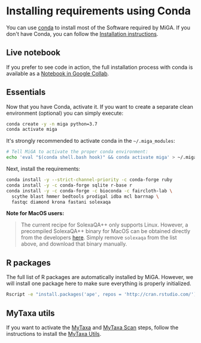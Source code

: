 # Installing requirements using Conda

You can use [conda](https://conda.io/) to install most of the Software required
by MiGA.
If you don't have Conda, you can follow the
[Installation instructions](https://conda.io/projects/conda/en/latest/user-guide/install/index.html).

## Live notebook

If you prefer to see code in action, the full installation process
with conda is available as a
[Notebook in Google Collab](https://colab.research.google.com/drive/1ybCCPbbZtJ41HC_1yNYed8Yf-q9CDY5a).

## Essentials

Now that you have Conda, activate it. If you want to create a separate clean
environment (optional) you can simply execute:

```bash
conda create -y -n miga python=3.7
conda activate miga
```

It's strongly recommended to activate conda in the `~/.miga_modules`:

```bash
# Tell MiGA to activate the proper conda environment:
echo 'eval "$(conda shell.bash hook)" && conda activate miga' > ~/.miga_modules
```

Next, install the requirements:

```bash
conda install -y --strict-channel-priority -c conda-forge ruby
conda install -y -c conda-forge sqlite r-base r
conda install -y -c conda-forge -c bioconda -c faircloth-lab \
  scythe blast hmmer bedtools prodigal idba mcl barrnap \
  fastqc diamond krona fastani solexaqa
```

**Note for MacOS users:**
> The current recipe for SolexaQA++ only supports
> Linux.
> However, a precompiled SolexaQA++ binary for MacOS can be obtained directly
> from the developers
> [here](https://downloads.sourceforge.net/project/solexaqa/src/SolexaQA++_v3.1.7.1.zip).
> Simply remove `solexaqa` from the list above, and download that binary
> manually.

## R packages

The full list of R packages are automatically installed by MiGA. However, we
will install one package here to make sure everything is properly initialized.

```bash
Rscript -e "install.packages('ape', repos = 'http://cran.rstudio.com/')"
```

## MyTaxa utils

If you want to activate the [MyTaxa](../part5/workflow.md#mytaxa) and
[MyTaxa Scan](../part5/workflow.md#mytaxa-scan) steps, follow the instructions
to install the [MyTaxa Utils](mytaxa.md).

